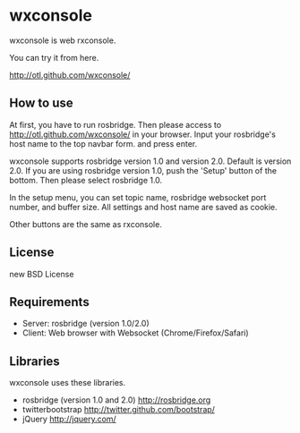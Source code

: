 wxconsole
========================

wxconsole is web rxconsole.

You can try it from here.

http://otl.github.com/wxconsole/


How to use
------------------------
At first, you have to run rosbridge.
Then please access to http://otl.github.com/wxconsole/ in your browser.
Input your rosbridge's host name to the top navbar form.
and press enter.

wxconsole supports rosbridge version 1.0
and version 2.0. Default is version 2.0.
If you are using rosbridge version 1.0, push the 'Setup' button
of the bottom. Then please select rosbridge 1.0.

In the setup menu, you can set topic name, rosbridge websocket port number,
and buffer size. All settings and host name are saved as cookie.

Other buttons are the same as rxconsole.

License
---------------------
new BSD License

Requirements
----------------
* Server: rosbridge (version 1.0/2.0)
* Client: Web browser with Websocket (Chrome/Firefox/Safari)

Libraries
---------------------
wxconsole uses these libraries.

* rosbridge (version 1.0 and 2.0) http://rosbridge.org
* twitterbootstrap http://twitter.github.com/bootstrap/
* jQuery http://jquery.com/

